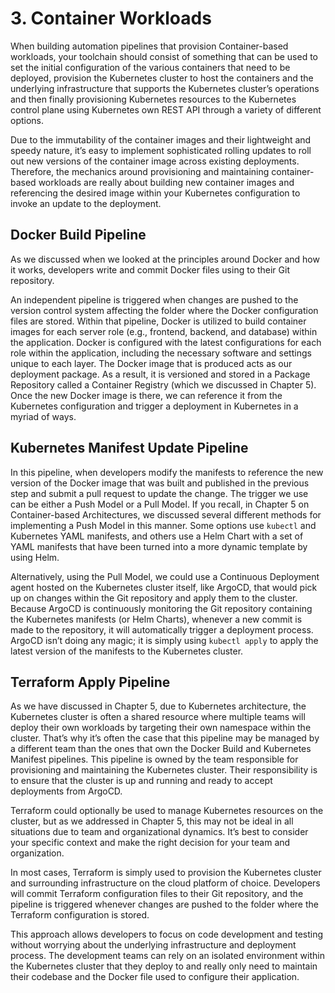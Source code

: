 # 3. Container Workloads

When building automation pipelines that provision Container-based workloads, your toolchain should consist of something that can be used to set the initial configuration of the various containers that need to be deployed, provision the Kubernetes cluster to host the containers and the underlying infrastructure that supports the Kubernetes cluster’s operations and then finally provisioning Kubernetes resources to the Kubernetes control plane using Kubernetes own REST API through a variety of different options.

Due to the immutability of the container images and their lightweight and speedy nature, it’s easy to implement sophisticated rolling updates to roll out new versions of the container image across existing deployments. Therefore, the mechanics around provisioning and maintaining container-based workloads are really about building new container images and referencing the desired image within your Kubernetes configuration to invoke an update to the deployment.

## Docker Build Pipeline

As we discussed when we looked at the principles around Docker and how it works, developers write and commit Docker files using to their Git repository.

An independent pipeline is triggered when changes are pushed to the version control system affecting the folder where the Docker configuration files are stored. Within that pipeline, Docker is utilized to build container images for each server role (e.g., frontend, backend, and database) within the application. Docker is configured with the latest configurations for each role within the application, including the necessary software and settings unique to each layer. The Docker image that is produced acts as our deployment package. As a result, it is versioned and stored in a Package Repository called a Container Registry (which we discussed in Chapter 5). Once the new Docker image is there, we can reference it from the Kubernetes configuration and trigger a deployment in Kubernetes in a myriad of ways.

## Kubernetes Manifest Update Pipeline

In this pipeline, when developers modify the manifests to reference the new version of the Docker image that was built and published in the previous step and submit a pull request to update the change. The trigger we use can be either a Push Model or a Pull Model. If you recall, in Chapter 5 on Container-based Architectures, we discussed several different methods for implementing a Push Model in this manner. Some options use `kubectl` and Kubernetes YAML manifests, and others use a Helm Chart with a set of YAML manifests that have been turned into a more dynamic template by using Helm. 

Alternatively, using the Pull Model, we could use a Continuous Deployment agent hosted on the Kubernetes cluster itself, like ArgoCD, that would pick up on changes within the Git repository and apply them to the cluster. Because ArgoCD is continuously monitoring the Git repository containing the Kubernetes manifests (or Helm Charts), whenever a new commit is made to the repository, it will automatically trigger a deployment process. ArgoCD isn’t doing any magic; it is simply using `kubectl apply` to apply the latest version of the manifests to the Kubernetes cluster.

## Terraform Apply Pipeline

As we have discussed in Chapter 5, due to Kubernetes architecture, the Kubernetes cluster is often a shared resource where multiple teams will deploy their own workloads by targeting their own namespace within the cluster. That’s why it’s often the case that this pipeline may be managed by a different team than the ones that own the Docker Build and Kubernetes Manifest pipelines. This pipeline is owned by the team responsible for provisioning and maintaining the Kubernetes cluster. Their responsibility is to ensure that the cluster is up and running and ready to accept deployments from ArgoCD.

Terraform could optionally be used to manage Kubernetes resources on the cluster, but as we addressed in Chapter 5, this may not be ideal in all situations due to team and organizational dynamics. It’s best to consider your specific context and make the right decision for your team and organization.

In most cases, Terraform is simply used to provision the Kubernetes cluster and surrounding infrastructure on the cloud platform of choice. Developers will commit Terraform configuration files to their Git repository, and the pipeline is triggered whenever changes are pushed to the folder where the Terraform configuration is stored.

This approach allows developers to focus on code development and testing without worrying about the underlying infrastructure and deployment process. The development teams can rely on an isolated environment within the Kubernetes cluster that they deploy to and really only need to maintain their codebase and the Docker file used to configure their application.
